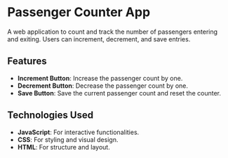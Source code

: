 # Passenger Counter App

A web application to count and track the number of passengers entering and exiting. Users can increment, decrement, and save entries.

## Features

- **Increment Button**: Increase the passenger count by one.
- **Decrement Button**: Decrease the passenger count by one.
- **Save Button**: Save the current passenger count and reset the counter.

## Technologies Used

- **JavaScript**: For interactive functionalities.
- **CSS**: For styling and visual design.
- **HTML**: For structure and layout.